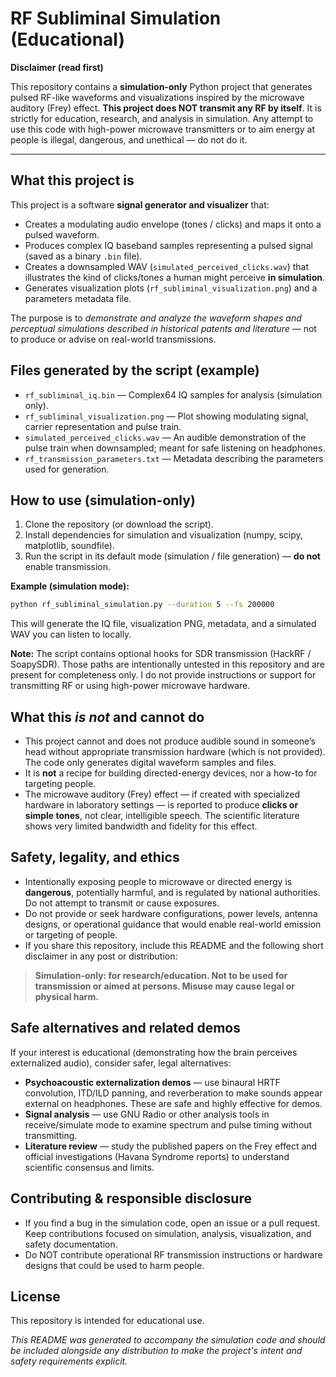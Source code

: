 # RF Subliminal Simulation (Educational)

**Disclaimer (read first)**

This repository contains a **simulation-only** Python project that generates pulsed RF-like waveforms and visualizations inspired by the microwave auditory (Frey) effect. **This project does NOT transmit any RF by itself**. It is strictly for education, research, and analysis in simulation. Any attempt to use this code with high-power microwave transmitters or to aim energy at people is illegal, dangerous, and unethical — do not do it.

---

## What this project is

This project is a software **signal generator and visualizer** that:

* Creates a modulating audio envelope (tones / clicks) and maps it onto a pulsed waveform.
* Produces complex IQ baseband samples representing a pulsed signal (saved as a binary `.bin` file).
* Creates a downsampled WAV (`simulated_perceived_clicks.wav`) that illustrates the kind of clicks/tones a human might perceive **in simulation**.
* Generates visualization plots (`rf_subliminal_visualization.png`) and a parameters metadata file.

The purpose is to *demonstrate and analyze the waveform shapes and perceptual simulations described in historical patents and literature* — not to produce or advise on real-world transmissions.

## Files generated by the script (example)

* `rf_subliminal_iq.bin` — Complex64 IQ samples for analysis (simulation only).
* `rf_subliminal_visualization.png` — Plot showing modulating signal, carrier representation and pulse train.
* `simulated_perceived_clicks.wav` — An audible demonstration of the pulse train when downsampled; meant for safe listening on headphones.
* `rf_transmission_parameters.txt` — Metadata describing the parameters used for generation.

## How to use (simulation-only)

1. Clone the repository (or download the script).
2. Install dependencies for simulation and visualization (numpy, scipy, matplotlib, soundfile).
3. Run the script in its default mode (simulation / file generation) — **do not** enable transmission.

**Example (simulation mode):**

```bash
python rf_subliminal_simulation.py --duration 5 --fs 200000
```

This will generate the IQ file, visualization PNG, metadata, and a simulated WAV you can listen to locally.

**Note:** The script contains optional hooks for SDR transmission (HackRF / SoapySDR). Those paths are intentionally untested in this repository and are present for completeness only. I do not provide instructions or support for transmitting RF or using high-power microwave hardware.

## What this *is not* and cannot do

* This project cannot and does not produce audible sound in someone’s head without appropriate transmission hardware (which is not provided). The code only generates digital waveform samples and files.
* It is **not** a recipe for building directed-energy devices, nor a how-to for targeting people.
* The microwave auditory (Frey) effect — if created with specialized hardware in laboratory settings — is reported to produce **clicks or simple tones**, not clear, intelligible speech. The scientific literature shows very limited bandwidth and fidelity for this effect.

## Safety, legality, and ethics

* Intentionally exposing people to microwave or directed energy is **dangerous**, potentially harmful, and is regulated by national authorities. Do not attempt to transmit or cause exposures.
* Do not provide or seek hardware configurations, power levels, antenna designs, or operational guidance that would enable real-world emission or targeting of people.
* If you share this repository, include this README and the following short disclaimer in any post or distribution:

> **Simulation-only: for research/education. Not to be used for transmission or aimed at persons. Misuse may cause legal or physical harm.**

## Safe alternatives and related demos

If your interest is educational (demonstrating how the brain perceives externalized audio), consider safer, legal alternatives:

* **Psychoacoustic externalization demos** — use binaural HRTF convolution, ITD/ILD panning, and reverberation to make sounds appear external on headphones. These are safe and highly effective for demos.
* **Signal analysis** — use GNU Radio or other analysis tools in receive/simulate mode to examine spectrum and pulse timing without transmitting.
* **Literature review** — study the published papers on the Frey effect and official investigations (Havana Syndrome reports) to understand scientific consensus and limits.

## Contributing & responsible disclosure

* If you find a bug in the simulation code, open an issue or a pull request. Keep contributions focused on simulation, analysis, visualization, and safety documentation.
* Do NOT contribute operational RF transmission instructions or hardware designs that could be used to harm people.

## License

This repository is intended for educational use. 

*This README was generated to accompany the simulation code and should be included alongside any distribution to make the project's intent and safety requirements explicit.*

<!--START_SECTION:buy-me-a-coffee-->
<!--END_SECTION:buy-me-a-coffe-->
